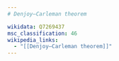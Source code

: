 ```yaml
---
# Denjoy–Carleman theorem

wikidata: Q7269437
msc_classification: 46
wikipedia_links:
  - "[[Denjoy–Carleman theorem]]"
---
```

